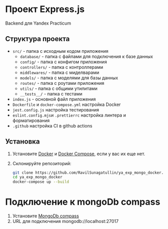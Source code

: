 # Проект Express.js

Backend для Yandex Practicum

## Структура проекта

- `src/` - папка с исходным кодом приложения
  - `database/` - папка с файлами для подключения к базе данных
  - `config/` - папка с конфигом приложения
  - `controllers/` - папка с контроллерами
  - `middlewares/` - папка с миделварами
  - `models/` - папка с моделями для базы данных
  - `routes/` - папка с роутами приложения
  - `utils/` - папка с общими утилитами
  - `__tests__/` - папка с тестами
- `index.js` - основной файл приложения
- `Dockerfile` и `docker-compose.yml` настройка Docker
- `jest.config.js` настройка тестирования
- `eslint.config.mjs`и `.prettierrc` настройка линтера и форматирования
- `.github` настройка CI в github actions

## Установка

1. Установите [Docker](https://docs.docker.com/get-docker/)
   и [Docker Compose](https://docs.docker.com/compose/install/), если у вас их еще нет.
2. Склонируйте репозиторий:

   ```bash
   git clone https://github.com/RavilSunagatullin/ya_exp_mongo_docker.git
   cd ya_exp_mongo_docker
   docker-compose up --build
   ```

# Подключение к mongoDb compass

1. Установите [MongoDb compass](https://www.mongodb.com/products/tools/compass)
2. URL для подключения mongodb://localhost:27017
